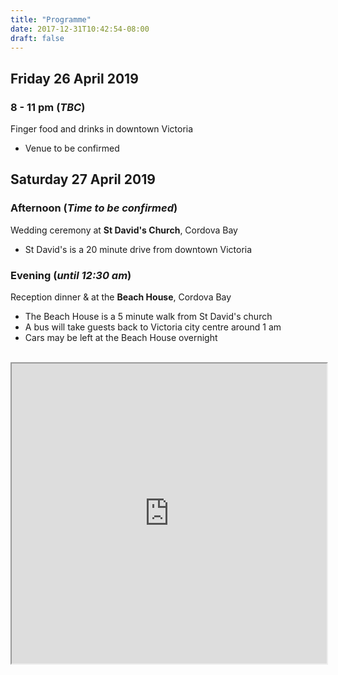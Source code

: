 ```yaml
---
title: "Programme"
date: 2017-12-31T10:42:54-08:00
draft: false
---
```


## Friday 26 April 2019

### 8 - 11 pm (_TBC_)
Finger food and drinks in downtown Victoria

 * Venue to be confirmed

## Saturday 27 April 2019
### Afternoon (_Time to be confirmed_)

Wedding ceremony at **St David's Church**, Cordova Bay

 * St David's is a 20 minute drive from downtown Victoria

### Evening (_until 12:30 am_)
Reception dinner & at the **Beach House**, Cordova Bay

 * The Beach House is a 5 minute walk from St David's church
 * A bus will take guests back to Victoria city centre around 1 am
 * Cars may be left at the Beach House overnight

<br>

<iframe src="https://www.google.com/maps/d/embed?mid=1YTNMBcE8uDe74R4PHDETdcJE_7yyMOoy" width="100%" height="480"></iframe>
<br>
